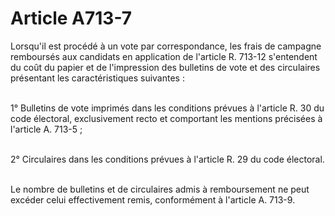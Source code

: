 # Article A713-7

<p>Lorsqu'il est procédé à un vote par correspondance, les frais de campagne remboursés aux candidats en application de l'article R. 713-12 s'entendent du coût du papier et de l'impression des bulletins de vote et des circulaires présentant les caractéristiques suivantes :<br/><br/>

1° Bulletins de vote imprimés dans les conditions prévues à l'article R. 30 du code électoral, exclusivement recto et comportant les mentions précisées à l'article A. 713-5 ;<br/><br/>

2° Circulaires dans les conditions prévues à l'article R. 29 du code électoral.<br/><br/>

Le nombre de bulletins et de circulaires admis à remboursement ne peut excéder celui effectivement remis, conformément à l'article A. 713-9.</p>